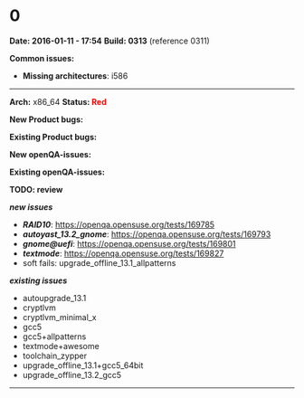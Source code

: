 # 0


**Date: 2016-01-11 - 17:54**
**Build: 0313** (reference 0311)

**Common issues:**
 * **Missing architectures**: i586
<hr>

**Arch:** x86_64
**Status: <font color="red">Red</font>**

**New Product bugs:**



**Existing Product bugs:**



**New openQA-issues:**



**Existing openQA-issues:**



**TODO: review**

***new issues***

* ***RAID10***: https://openqa.opensuse.org/tests/169785
* ***autoyast_13.2_gnome***: https://openqa.opensuse.org/tests/169793
* ***gnome@uefi***: https://openqa.opensuse.org/tests/169801
* ***textmode***: https://openqa.opensuse.org/tests/169827
* soft fails: upgrade_offline_13.1_allpatterns

***existing issues***

* autoupgrade_13.1
* cryptlvm
* cryptlvm_minimal_x
* gcc5
* gcc5+allpatterns
* textmode+awesome
* toolchain_zypper
* upgrade_offline_13.1+gcc5_64bit
* upgrade_offline_13.2_gcc5


---
